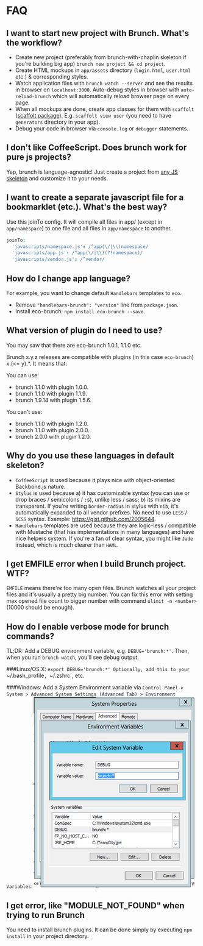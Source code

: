 # FAQ

## I want to start new project with Brunch. What's the workflow?

* Create new project (preferably from brunch-with-chaplin skeleton if you're building big app) `brunch new project && cd project`.
* Create HTML mockups in `app/assets` directory (`login.html`, `user.html` etc.) & corresponding styles.
* Watch application files with `brunch watch --server` and see the results in browser on `localhost:3000`. Auto-debug styles in browser with `auto-reload-brunch` which will automatically reload browser page on every page.
* When all mockups are done, create app classes for them with `scaffolt` ([scaffolt package](https://github.com/paulmillr/scaffolt)). E.g. `scaffolt view user` (you need to have `generators` directory in your app).
* Debug your code in browser via `console.log` or `debugger` statements.

## I don't like CoffeeScript. Does brunch work for pure js projects?

Yep, brunch is language-agnostic! Just create a project from [any JS skeleton](https://github.com/brunch/brunch/wiki/Skeletons) and customize it to your needs.

## I want to create a separate javascript file for a bookmarklet (etc.). What's the best way?

Use this joinTo config. It will compile all files in app/ (except in `app/namespace`) to one file and all files in `app/namespace` to another.

```coffeescript
joinTo:
  'javascripts/namespace.js': /^app(\/|\\)namespace/
  'javascripts/app.js': /^app(\/|\\)(?!namespace)/
  'javascripts/vendor.js': /^vendor/
```

## How do I change app language?

For example, you want to change default `Handlebars` templates to `eco`.

* Remove `"handlebars-brunch": "version"` line from `package.json`.
* Install eco-brunch: `npm install eco-brunch --save`.

## What version of plugin do I need to use?

You may saw that there are eco-brunch 1.0.1, 1.1.0 etc.

Brunch x.y.z releases are compatible with plugins (in this case `eco-brunch`) x.(<= y).*. It means that:

You can use:

* brunch 1.1.0 with plugin 1.0.0.
* brunch 1.1.0 with plugin 1.1.9.
* brunch 1.9.14 with plugin 1.5.6.

You can't use:

* brunch 1.1.0 with plugin 1.2.0.
* brunch 1.1.0 with plugin 2.0.0.
* brunch 2.0.0 with plugin 1.2.0.

## Why do you use these languages in default skeleton?

* `CoffeeScript` is used because it plays nice with object-oriented Backbone.js nature.
* `Stylus` is used because a) it has customizable syntax (you can use or drop braces / semicolons / `:`s), unlike less / sass; b) its mixins are transparent. If you're writing `border-radius` in stylus with `nib`, it's automatically expanded to all vendor prefixes. No need to use `LESS` / `SCSS` syntax. Example: https://gist.github.com/2005644.
* `Handlebars` templates are used because they are logic-less / compatible with Mustache (that has implementations in many languages) and have nice helpers system. If you're a fan of clear syntax, you might like `Jade` instead, which is much clearer than `HAML`.

## I get EMFILE error when I build Brunch project. WTF?

`EMFILE` means there're too many open files.
Brunch watches all your project files and it's usually a pretty big number.
You can fix this error with setting max opened file count to bigger number
with command `ulimit -n <number>` (10000 should be enough).

## How do I enable verbose mode for brunch commands?

TL;DR: Add a DEBUG environment variable, e.g. `DEBUG='brunch:*'`.
Then, when you run `brunch watch`, you'll see debug output.  

###Linux/OS X:
`export DEBUG='brunch:*'
Optionally, add this to your `~/.bash_profile`, `~/.zshrc`, etc.

###Windows:
Add a System Environment variable via `Control Panel > System > Advanced System Settings (Advanced Tab) > Environment Variables`:
![Windows System Environment Variable](./windows.png?raw=true)

## I get error, like "MODULE_NOT_FOUND" when trying to run Brunch

You need to install brunch plugins. It can be done simply by executing `npm install` in your project directory.
